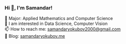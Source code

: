 ### Hi 👋, I'm Samandar!

📖 Major: Applied Mathematics and Computer Science  
👀 I am interested in Data Science, Computer Vision   
📫 How to reach me: samandaryokubov2000@gmail.com  
📝 Blog: [samandaryokubov.me](http://samandaryokubov.me/)


<!--
**SamandarYokubov/SamandarYokubov** is a ✨ _special_ ✨ repository because its `README.md` (this file) appears on your GitHub profile.

Here are some ideas to get you started:

- 🔭 I’m currently working on ...
- 🌱 I’m currently learning ...
- 👯 I’m looking to collaborate on ...
- 🤔 I’m looking for help with ...
- 💬 Ask me about ...
- 📫 How to reach me: ...
- 😄 Pronouns: ...
- ⚡ Fun fact: ...
-->
